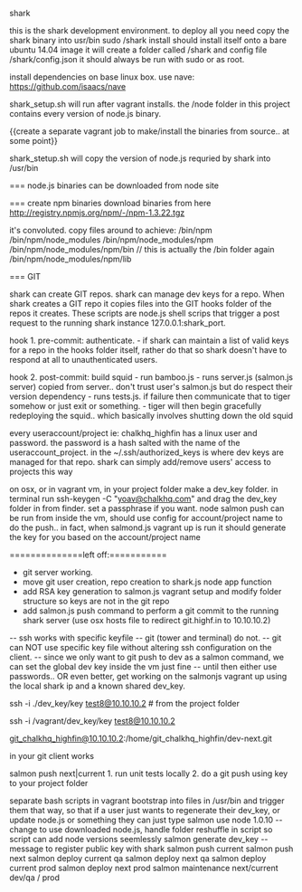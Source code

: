 shark

this is the shark development environment.
to deploy all you need copy the shark binary into usr/bin
sudo /shark install should install itself onto a bare ubuntu 14.04 image
it will create a folder called /shark and config file /shark/config.json
it should always be run with sudo or as root.



install dependencies on base linux box. use nave: https://github.com/isaacs/nave


shark_setup.sh will run after vagrant installs.
the /node folder in this project contains every version of node.js binary. 	

{{create a separate vagrant job to make/install the binaries from source.. at some point}}

shark_stetup.sh will copy the version of node.js requried by shark into /usr/bin 



=== node.js binaries can be downloaded from node site

=== create npm binaries
download binaries from here
http://registry.npmjs.org/npm/-/npm-1.3.22.tgz

it's convoluted.
copy files around to achieve:
/bin/npm
/bin/npm/node_modules
/bin/npm/node_modules/npm
/bin/npm/node_modules/npm/bin   // this is actually the /bin folder again
/bin/npm/node_modules/npm/lib



=== GIT

shark can create GIT repos.
shark can manage dev keys for a repo.
When shark creates a GIT repo it copies files into the GIT hooks folder of the repos it creates. These scripts are node.js shell scrips that trigger a post request to the running shark instance 127.0.0.1:shark_port. 

hook 1. pre-commit: authenticate.
	- if shark can maintain a list of valid keys for a repo in the hooks folder itself, rather do that so shark doesn't have to respond at all to unauthenticated users.

hook 2. post-commit: build squid
	- run bamboo.js
		- runs server.js (salmon.js server) copied from server.. don't trust user's salmon.js but do respect their version dependency
		- runs tests.js. if failure then communicate that to tiger somehow or just exit or something.
	- tiger will then begin gracefully redeploying the squid.. which basically involves shutting down the old squid



every useraccount/project ie: chalkhq_highfin has a linux user and password.
the password is a hash salted with the name of the useraccount_project.
in the ~/.ssh/authorized_keys is where dev keys are managed for that repo. shark can simply add/remove users' access to projects this way

on osx, or in vagrant vm, in your project folder make a dev_key folder.
in terminal run 
ssh-keygen -C "yoav@chalkhq.com"
and drag the dev_key folder in from finder. set a passphrase if you want.
node salmon push can be run from inside the vm, should use config for account/project name to do the push.. in fact, when salmond.js vagrant up is run it should generate the key for you based on the account/project name


==============left off:===========
- git server working.
- move git user creation, repo creation to shark.js node app function
- add RSA key generation to salmon.js vagrant setup and modify folder structure so keys are not in the git repo
- add salmon.js push command to perform a git commit to the running shark server (use osx hosts file to redirect git.highf.in to  10.10.10.2)


-- ssh works with specific keyfile
-- git (tower and terminal) do not.
-- git can NOT use specific key file without altering ssh configuration on the client.
-- since we only want to git push to dev as a salmon command, we can set the global dev key inside the vm just fine
-- until then either use passwords.. OR even better, get working on the salmonjs vagrant up using the local shark ip and a known shared dev_key.




ssh -i ./dev_key/key test8@10.10.10.2 # from the project folder

ssh -i /vagrant/dev_key/key test8@10.10.10.2






git_chalkhq_highfin@10.10.10.2:/home/git_chalkhq_highfin/dev-next.git

in your git client works

salmon push next|current
	1. run unit tests locally
	2. do a git push using key to your project folder

separate bash scripts in vagrant bootstrap into files in /usr/bin and trigger them that way, so that if a user just wants to regenerate their dev_key, or update node.js or something they can just type 
salmon use node 1.0.10 
	-- change to use downloaded node.js, handle folder reshuffle in script so script can add node versions seemlessly
salmon generate dev_key
	-- message to register public key with shark
salmon push current
salmon push next
salmon deploy current qa
salmon deploy next qa
salmon deploy current prod
salmon deploy next prod
salmon maintenance next/current dev/qa / prod